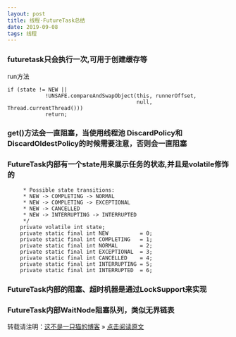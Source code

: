 ```yaml
---
layout: post
title: 线程-FutureTask总结
date: 2019-09-08
tags: 线程  
---
```



### futuretask只会执行一次,可用于创建缓存等
run方法

```
if (state != NEW ||
            !UNSAFE.compareAndSwapObject(this, runnerOffset,
                                         null, Thread.currentThread()))
            return;
```
### get()方法会一直阻塞，当使用线程池 DiscardPolicy和DiscardOldestPolicy的时候需要注意，否则会一直阻塞

### FutureTask内部有一个state用来展示任务的状态,并且是volatile修饰的

```
     * Possible state transitions:
     * NEW -> COMPLETING -> NORMAL
     * NEW -> COMPLETING -> EXCEPTIONAL
     * NEW -> CANCELLED
     * NEW -> INTERRUPTING -> INTERRUPTED
     */
    private volatile int state;
    private static final int NEW          = 0;
    private static final int COMPLETING   = 1;
    private static final int NORMAL       = 2;
    private static final int EXCEPTIONAL  = 3;
    private static final int CANCELLED    = 4;
    private static final int INTERRUPTING = 5;
    private static final int INTERRUPTED  = 6;
```

### FutureTask内部的阻塞、超时机器是通过LockSupport来实现

### FutureTask内部WaitNode阻塞队列，类似无界链表



转载请注明：[这不是一只猫的博客](http://1024.notacat.cn) » [点击阅读原文](http://1024.notacat.cn/2019/08/%e6%80%a7%e8%83%bd%e4%bc%98%e5%8c%96-JAVA%e5%b8%b8%e7%94%a8%e6%93%8d%e4%bd%9c%e6%89%80%e9%9c%80%e6%97%b6%e9%97%b4%2f/)


